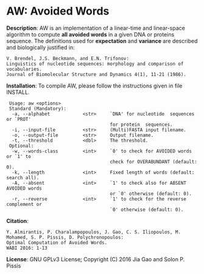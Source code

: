 AW: Avoided Words
===

<b>Description</b>: AW is an implementation of a linear-time and linear-space algorithm to compute <b>all avoided words</b> in a given DNA or proteins sequence. The definitions used for <b>expectation</b> and <b>variance</b> are described and biologically justified in: 

```
V. Brendel, J.S. Beckmann, and E.N. Trifonov: 
Linguistics of nucleotide sequences: morphology and comparison of vocabularies.
Journal of Biomolecular Structure and Dynamics 4(1), 11-21 (1986).
```

<b>Installation</b>: To compile AW, please follow the instructions given in file INSTALL.

```
 Usage: aw <options>
 Standard (Mandatory):
  -a, --alphabet            <str>     `DNA' for nucleotide  sequences or `PROT'
                                      for protein  sequences. 
  -i, --input-file          <str>     (Multi)FASTA input filename.
  -o, --output-file         <str>     Output filename.
  -t, --threshold           <dbl>     The threshold.
 Optional:
  -w, --words-class         <int>     `0' to check for AVOIDED words or `1' to
                                      check for OVERABUNDANT (default: 0).
  -k, --length              <int>     Fixed length of words (default: search all).
  -A, --absent              <int>     `1' to check also for ABSENT AVOIDED words
                                      or `0' otherwise (default: 0).
  -r, --reverse             <int>     `1' to check for the reverse complement or
                                      `0' otherwise (default: 0).
```

<b>Citation</b>:

```
Y. Almirantis, P. Charalampopoulos, J. Gao, C. S. Iliopoulos, M. Mohamed, S. P. Pissis, D. Polychronopoulos: 
Optimal Computation of Avoided Words. 
WABI 2016: 1-13
```
<b>License</b>: GNU GPLv3 License; Copyright (C) 2016 Jia Gao and Solon P. Pissis
